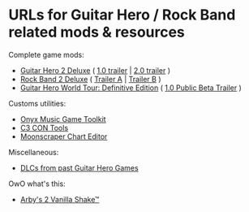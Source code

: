 # URLs for Guitar Hero / Rock Band related mods & resources

Complete game mods:
- [Guitar Hero 2 Deluxe](https://gh2-deluxe.neocities.org) ( [1.0 trailer](https://www.youtube.com/watch?v=iQTEmyWXvKA) | [2.0 trailer](https://www.youtube.com/watch?v=jWCUA6ekpL0) )
- [Rock Band 2 Deluxe](https://rb2-deluxe.neocities.org/) ( [Trailer A](https://www.youtube.com/watch?v=r75fvtEyZKI) | [Trailer B](https://www.youtube.com/watch?v=3uJfce3MoGs) )
- [Guitar Hero World Tour: Definitive Edition](https://ghwt.de) ( [1.0 Public Beta Trailer](https://www.youtube.com/watch?v=r75fvtEyZKI) )

Customs utilities:
- [Onyx Music Game Toolkit](https://github.com/mtolly/onyxite-customs)
- [C3 CON Tools](https://drive.google.com/file/d/1R4NaC6f0pcATiZogARl_4sWtoG7LLifo/view)
- [Moonscraper Chart Editor](https://github.com/FireFox2000000/Moonscraper-Chart-Editor)

Miscellaneous:
- [DLCs from past Guitar Hero Games](https://www.youtube.com/watch?v=dJGubv1gqMk)

OwO what's this:
- [Arby's 2 Vanilla Shake™](https://bit.ly/arbystwovanilla)
